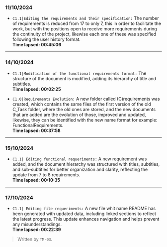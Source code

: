 ### 11/10/2024
- ``C1.1|Editing the requirements and their specification:`` The number of requirements is reduced from 17 to only 7,
  this in order to facilitate the work, but with the positions open to receive more requirements during the continuity of the project,
  likewise each one of these was specified following the user history format.  
**Time lapsed: 00:45:06**
---
### 14/10/2024
- ``C1.1|Modification of the functional requirements format:`` The structure of the document is modified, adding its hierarchy of title and subtitles.  
**Time lapsed: 00:02:25**


- ``C1.0|Requirements Evolution:`` A new folder called (C)requirements was created, which contains the same files of the first version of the old C_Task folder, where the old ones are stored, and the new documents that are added are the evolution of those, improved and updated, likewise, they can be identified with the new name format for example: FunctionalRequirements.  
**Time lapsed: 00:37:58**
---
### 15/10/2024
- ``C1.1| Editing functional requeriments:`` A new requirement was added, and the document hierarchy was structured with titles, subtitles, and sub-subtitles for better organization and clarity, reflecting the update from 7 to 8 requirements.  
**Time lapsed: 00:10:35**

---
### 17/10/2024
- ``C1.1| Editing file requeriments:`` A new file whit name README has been generated with updated data, including linked sections to reflect the latest progress. This update enhances navigation and helps prevent any misunderstandings.  
**Time lapsed: 00:22:39**

>Written by `TM-03`.
